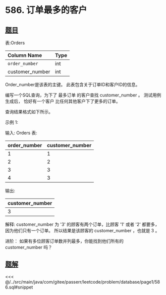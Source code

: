 # 586. 订单最多的客户
## [题目](https://leetcode.cn/problems/customer-placing-the-largest-number-of-orders/)

表:Orders

| Column Name     | Type |
|:----------------|:-----|
| `order_number`  | int  |
| customer_number | int  |

Order_number是该表的主键。
此表包含关于订单ID和客户ID的信息。


编写一个SQL查询，为下了 最多订单 的客户查找 customer_number 。
测试用例生成后， 恰好有一个客户 比任何其他客户下了更多的订单。

查询结果格式如下所示。

示例 1:

输入:
Orders 表:

| order_number | customer_number |
|:-------------|:----------------|
| 1            | 1               |
| 2            | 2               |
| 3            | 3               |
| 4            | 3               |

输出:

| customer_number |
|:----------------|
| 3               |

解释:
customer_number 为 '3' 的顾客有两个订单，比顾客 '1' 或者 '2' 都要多，因为他们只有一个订单。
所以结果是该顾客的 customer_number ，也就是 3 。

进阶： 如果有多位顾客订单数并列最多，你能找到他们所有的 customer_number 吗？


## [题解](https://github.com/PasseRR/JavaLeetCode/blob/master/src/main/java/com/gitee/passerr/leetcode/problem/database/page1/586.sql)

<<< @/../src/main/java/com/gitee/passerr/leetcode/problem/database/page1/586.sql#snippet
